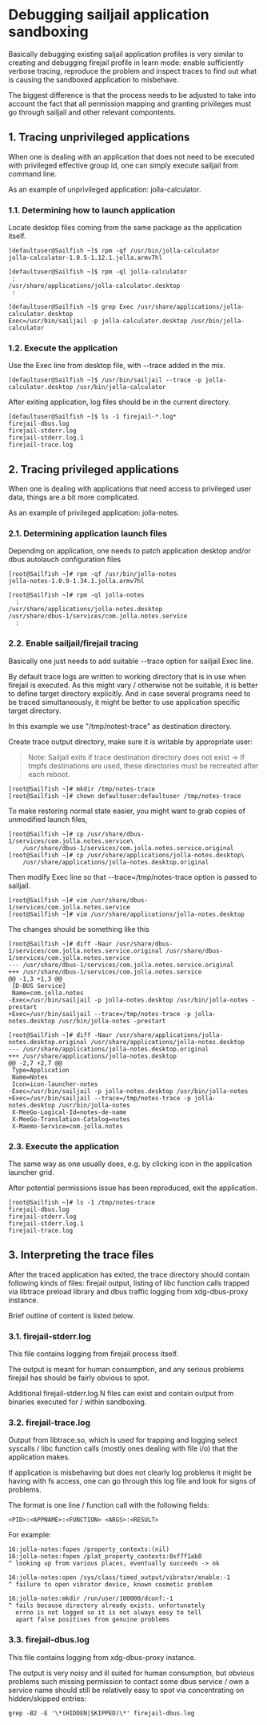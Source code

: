 # Debugging sailjail application sandboxing

Basically debugging existing saljail application profiles is very
similar to creating and debugging firejail profile in learn mode: enable
sufficiently verbose tracing, reproduce the problem and inspect traces
to find out what is causing the sandboxed application to misbehave.

The biggest difference is that the process needs to be adjusted to take
into account the fact that all permission mapping and granting
privileges must go through sailjail and other relevant compontents.

## 1. Tracing unprivileged applications

When one is dealing with an application that does not need to be
executed with privileged effective group id, one can simply execute
sailjail from command line.

As an example of unprivileged application: jolla-calculator.

### 1.1. Determining how to launch application

Locate desktop files coming from the same package as the application
itself.

    [defaultuser@Sailfish ~]$ rpm -qf /usr/bin/jolla-calculator
    jolla-calculator-1.0.5-1.12.1.jolla.armv7hl

    [defaultuser@Sailfish ~]$ rpm -ql jolla-calculator
     :
    /usr/share/applications/jolla-calculator.desktop
     :

    [defaultuser@Sailfish ~]$ grep Exec /usr/share/applications/jolla-calculator.desktop
    Exec=/usr/bin/sailjail -p jolla-calculator.desktop /usr/bin/jolla-calculator

### 1.2. Execute the application

Use the Exec line from desktop file, with --trace added in the mix.

    [defaultuser@Sailfish ~]$ /usr/bin/sailjail --trace -p jolla-calculator.desktop /usr/bin/jolla-calculator

After exiting application, log files should be in the current directory.

    [defaultuser@Sailfish ~]$ ls -1 firejail-*.log*
    firejail-dbus.log
    firejail-stderr.log
    firejail-stderr.log.1
    firejail-trace.log

## 2. Tracing privileged applications

When one is dealing with applications that need access to privileged
user data, things are a bit more complicated.

As an example of privileged application: jolla-notes.

### 2.1. Determining application launch files

Depending on application, one needs to patch application desktop and/or
dbus autolauch configuration files

    [root@Sailfish ~]# rpm -qf /usr/bin/jolla-notes
    jolla-notes-1.0.9-1.34.1.jolla.armv7hl

    [root@Sailfish ~]# rpm -ql jolla-notes
      :
    /usr/share/applications/jolla-notes.desktop
    /usr/share/dbus-1/services/com.jolla.notes.service
      :

### 2.2. Enable sailjail/firejail tracing

Basically one just needs to add suitable --trace option for sailjail
Exec line.

By default trace logs are written to working directory that is in use
when firejail is executed. As this might vary / otherwise not be
suitable, it is better to define target directory explicitly. And in
case several programs need to be traced simultaneously, it might be
better to use application specific target directory.

In this example we use "/tmp/notest-trace" as destination directory.

Create trace output directory, make sure it is writable by appropriate
user:

> Note: Sailjail exits if trace destination directory does not exist
> -&gt; If tmpfs destinations are used, these directories must be
> recreated after each reboot.

    [root@Sailfish ~]# mkdir /tmp/notes-trace
    [root@Sailfish ~]# chown defaultuser:defaultuser /tmp/notes-trace

To make restoring normal state easier, you might want to grab copies of
unmodified launch files,

    [root@Sailfish ~]# cp /usr/share/dbus-1/services/com.jolla.notes.service\
        /usr/share/dbus-1/services/com.jolla.notes.service.original
    [root@Sailfish ~]# cp /usr/share/applications/jolla-notes.desktop\
        /usr/share/applications/jolla-notes.desktop.original

Then modify Exec line so that --trace=/tmp/notes-trace option is passed
to sailjail.

    [root@Sailfish ~]# vim /usr/share/dbus-1/services/com.jolla.notes.service
    [root@Sailfish ~]# vim /usr/share/applications/jolla-notes.desktop

The changes should be something like this

    [root@Sailfish ~]# diff -Naur /usr/share/dbus-1/services/com.jolla.notes.service.original /usr/share/dbus-1/services/com.jolla.notes.service
    --- /usr/share/dbus-1/services/com.jolla.notes.service.original
    +++ /usr/share/dbus-1/services/com.jolla.notes.service
    @@ -1,3 +1,3 @@
     [D-BUS Service]
     Name=com.jolla.notes
    -Exec=/usr/bin/sailjail -p jolla-notes.desktop /usr/bin/jolla-notes -prestart
    +Exec=/usr/bin/sailjail --trace=/tmp/notes-trace -p jolla-notes.desktop /usr/bin/jolla-notes -prestart

    [root@Sailfish ~]# diff -Naur /usr/share/applications/jolla-notes.desktop.original /usr/share/applications/jolla-notes.desktop
    --- /usr/share/applications/jolla-notes.desktop.original
    +++ /usr/share/applications/jolla-notes.desktop
    @@ -2,7 +2,7 @@
     Type=Application
     Name=Notes
     Icon=icon-launcher-notes
    -Exec=/usr/bin/sailjail -p jolla-notes.desktop /usr/bin/jolla-notes
    +Exec=/usr/bin/sailjail --trace=/tmp/notes-trace -p jolla-notes.desktop /usr/bin/jolla-notes
     X-MeeGo-Logical-Id=notes-de-name
     X-MeeGo-Translation-Catalog=notes
     X-Maemo-Service=com.jolla.notes

### 2.3. Execute the application

The same way as one usually does, e.g. by clicking icon in the
application launcher grid.

After potential permissions issue has been reproduced, exit the
application.

    [root@Sailfish ~]# ls -1 /tmp/notes-trace
    firejail-dbus.log
    firejail-stderr.log
    firejail-stderr.log.1
    firejail-trace.log

## 3. Interpreting the trace files

After the traced application has exited, the trace directory should
contain following kinds of files: firejail output, listing of libc
function calls trapped via libtrace preload library and dbus traffic
logging from xdg-dbus-proxy instance.

Brief outline of content is listed below.

### 3.1. firejail-stderr.log

This file contains logging from firejail process itself.

The output is meant for human consumption, and any serious problems
firejail has should be fairly obvious to spot.

Additional firejail-stderr.log.N files can exist and contain output from
binaries executed for / within sandboxing.

### 3.2. firejail-trace.log

Output from libtrace.so, which is used for trapping and logging select
syscalls / libc function calls (mostly ones dealing with file i/o) that
the application makes.

If application is misbehaving but does not clearly log problems it might
be having with fs access, one can go through this log file and look for
signs of problems.

The format is one line / function call with the following fields:

    <PID>:<APPNAME>:<FUNCTION> <ARGS>:<RESULT>

For example:

    16:jolla-notes:fopen /property_contexts:(nil)
    16:jolla-notes:fopen /plat_property_contexts:0xf7f1ab8
    ^ looking up from various places, eventually succeeds -> ok

    16:jolla-notes:open /sys/class/timed_output/vibrator/enable:-1
    ^ failure to open vibrator device, known cosmetic problem

    16:jolla-notes:mkdir /run/user/100000/dconf:-1
    ^ fails because directory already exists. unfortunately
      errno is not logged so it is not always easy to tell
      apart false positives from genuine problems

### 3.3. firejail-dbus.log

This file contains logging from xdg-dbus-proxy instance.

The output is very noisy and ill suited for human consumption, but
obvious problems such missing permission to contact some dbus service /
own a service name should still be relatively easy to spot via
concentrating on hidden/skipped entries:

    grep -B2 -E '\*(HIDDEN|SKIPPED)\*' firejail-dbus.log
